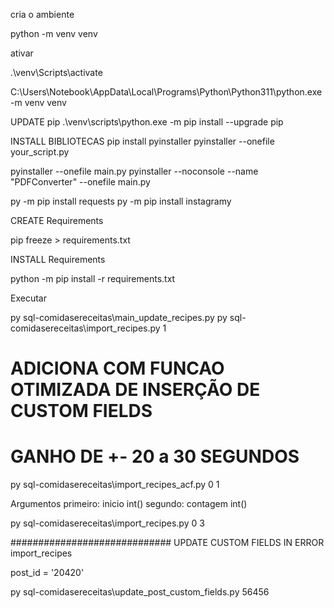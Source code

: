 
cria o ambiente

python -m venv venv

ativar

.\venv\Scripts\activate

C:\Users\Notebook\AppData\Local\Programs\Python\Python311\python.exe -m venv venv


UPDATE pip
.\venv\scripts\python.exe -m pip install --upgrade pip


INSTALL BIBLIOTECAS
pip install pyinstaller
pyinstaller --onefile your_script.py

pyinstaller --onefile main.py
pyinstaller --noconsole --name "PDFConverter" --onefile main.py

py -m pip install requests
py -m pip install instagramy

CREATE Requirements

pip freeze > requirements.txt



INSTALL Requirements

python -m pip install -r requirements.txt




Executar 

py sql-comidasereceitas\main_update_recipes.py
py sql-comidasereceitas\import_recipes.py 1


# ADICIONA COM FUNCAO OTIMIZADA DE INSERÇÃO DE CUSTOM FIELDS
# GANHO DE +- 20 a 30 SEGUNDOS

py sql-comidasereceitas\import_recipes_acf.py 0 1

Argumentos 
primeiro: inicio int()
segundo: contagem int()

py sql-comidasereceitas\import_recipes.py 0 3


#############################
UPDATE CUSTOM FIELDS IN ERROR import_recipes

post_id = '20420'

py sql-comidasereceitas\update_post_custom_fields.py 56456
